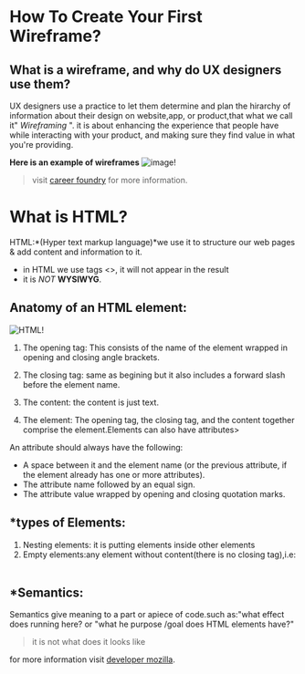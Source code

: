 # How To Create Your First Wireframe?


## What is a wireframe, and why do UX designers use them?

UX designers use a practice to let them determine and plan the hirarchy of information about their design on website,app, or product,that what we call it" *Wireframing* ".
it is about enhancing the experience that people have while interacting with your product, and making sure they find value in what you're providing.



**Here is an example of wireframes**
![image!](https://d33wubrfki0l68.cloudfront.net/dbb80f2f6a5dafa25f702ad00bc429057fb59cec/52716/en/blog/uploads/versions/samuel-student-wireframe---x----972-715x---.png)



>visit [career foundry](https://careerfoundry.com/en/blog/ux-design/how-to-create-your-first-wireframe/) for more information.





# What is HTML?
HTML:*(Hyper text markup language)*we use it to structure our web pages & add content and information to it.

* in HTML we use tags <>, it will not appear in the result 
* it is _NOT_ **WYSIWYG**.

## Anatomy of an HTML element:
![HTML!](https://developer.mozilla.org/en-US/docs/Learn/Getting_started_with_the_web/HTML_basics/grumpy-cat-small.png)


1. The opening tag: This consists of the name of the element  wrapped in opening and closing angle brackets. 

2. The closing tag: same as begining but it also includes a forward slash before the element name. 
3. The content: the content  is just text. 
4. The element: The opening tag, the closing tag, and the content together comprise the element.Elements can also have attributes>

An attribute should always have the following:

* A space between it and the element name (or the previous attribute, if the element already has one or more attributes).
* The attribute name followed by an equal sign.
* The attribute value wrapped by opening and closing quotation marks.
## *types of Elements:
1. Nesting elements: it is putting elements inside other elements
2. Empty elements:any element without content(there is no closing tag),i.e: <img>

## *Semantics:
Semantics give meaning to a part or apiece of code.such as:"what effect does running here? or "what he purpose /goal does HTML elements have?"
>it is not what does it looks like

for more information visit [developer mozilla](https://developer.mozilla.org/en-US/docs/Glossary/Semantics).


